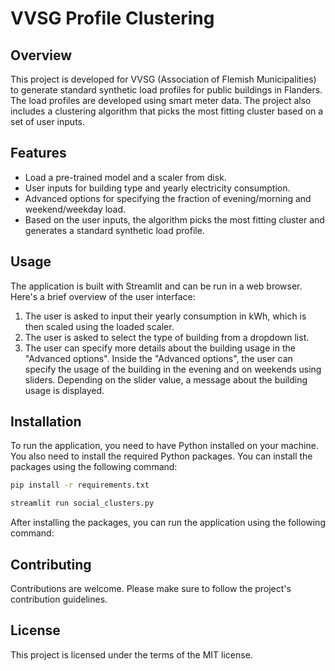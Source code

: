 # VVSG Profile Clustering

## Overview

This project is developed for VVSG (Association of Flemish Municipalities) to generate standard synthetic load profiles for public buildings in Flanders. The load profiles are developed using smart meter data. The project also includes a clustering algorithm that picks the most fitting cluster based on a set of user inputs.

## Features

- Load a pre-trained model and a scaler from disk.
- User inputs for building type and yearly electricity consumption.
- Advanced options for specifying the fraction of evening/morning and weekend/weekday load.
- Based on the user inputs, the algorithm picks the most fitting cluster and generates a standard synthetic load profile.

## Usage

The application is built with Streamlit and can be run in a web browser. Here's a brief overview of the user interface:

1. The user is asked to input their yearly consumption in kWh, which is then scaled using the loaded scaler.
2. The user is asked to select the type of building from a dropdown list.
3. The user can specify more details about the building usage in the "Advanced options". Inside the "Advanced options", the user can specify the usage of the building in the evening and on weekends using sliders. Depending on the slider value, a message about the building usage is displayed.

## Installation

To run the application, you need to have Python installed on your machine. You also need to install the required Python packages. You can install the packages using the following command:

```bash
pip install -r requirements.txt
```

```bash
streamlit run social_clusters.py
```

After installing the packages, you can run the application using the following command:

## Contributing

Contributions are welcome. Please make sure to follow the project's contribution guidelines.

## License

This project is licensed under the terms of the MIT license.